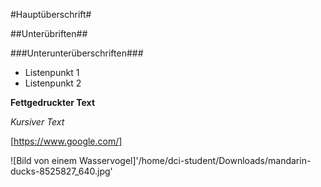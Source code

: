 


#Hauptüberschrift#

##Unterübriften##

###Unterunterüberschriften###

- Listenpunkt 1
- Listenpunkt 2

**Fettgedruckter Text**

*Kursiver Text*

[https://www.google.com/]

![Bild von einem Wasservogel]'/home/dci-student/Downloads/mandarin-ducks-8525827_640.jpg' 
